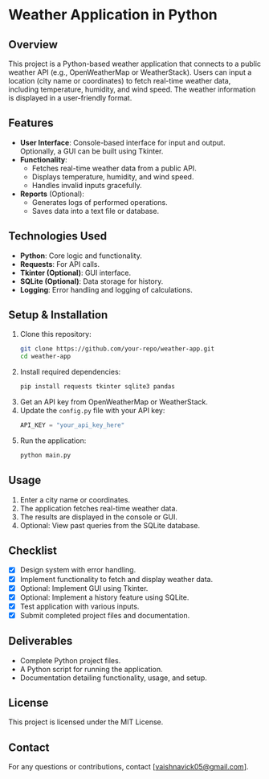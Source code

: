 # Weather Application in Python

## Overview
This project is a Python-based weather application that connects to a public weather API (e.g., OpenWeatherMap or WeatherStack). Users can input a location (city name or coordinates) to fetch real-time weather data, including temperature, humidity, and wind speed. The weather information is displayed in a user-friendly format.

## Features
- **User Interface**: Console-based interface for input and output. Optionally, a GUI can be built using Tkinter.
- **Functionality**:
  - Fetches real-time weather data from a public API.
  - Displays temperature, humidity, and wind speed.
  - Handles invalid inputs gracefully.
- **Reports** (Optional):
  - Generates logs of performed operations.
  - Saves data into a text file or database.

## Technologies Used
- **Python**: Core logic and functionality.
- **Requests**: For API calls.
- **Tkinter (Optional)**: GUI interface.
- **SQLite (Optional)**: Data storage for history.
- **Logging**: Error handling and logging of calculations.

## Setup & Installation
1. Clone this repository:
   ```sh
   git clone https://github.com/your-repo/weather-app.git
   cd weather-app
   ```
2. Install required dependencies:
   ```sh
   pip install requests tkinter sqlite3 pandas
   ```
3. Get an API key from OpenWeatherMap or WeatherStack.
4. Update the `config.py` file with your API key:
   ```python
   API_KEY = "your_api_key_here"
   ```
5. Run the application:
   ```sh
   python main.py
   ```

## Usage
1. Enter a city name or coordinates.
2. The application fetches real-time weather data.
3. The results are displayed in the console or GUI.
4. Optional: View past queries from the SQLite database.

## Checklist
- [x] Design system with error handling.
- [x] Implement functionality to fetch and display weather data.
- [x] Optional: Implement GUI using Tkinter.
- [x] Optional: Implement a history feature using SQLite.
- [x] Test application with various inputs.
- [x] Submit completed project files and documentation.

## Deliverables
- Complete Python project files.
- A Python script for running the application.
- Documentation detailing functionality, usage, and setup.

## License
This project is licensed under the MIT License.

## Contact
For any questions or contributions, contact [vaishnavick05@gmail.com].
